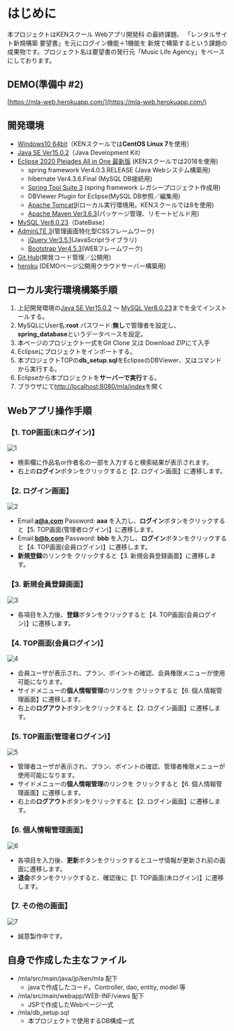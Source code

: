 # はじめに
本プロジェクトはKENスクール Webアプリ開発科 の最終課題、
「レンタルサイト新規構築 要望書」を元にログイン機能＋1機能を
新規で構築するという課題の成果物です。プロジェクト名は要望書の発行元「Music Life Agency」をベースにしております。

## DEMO(準備中 #2)
[https://mla-web.herokuapp.com/](https://mla-web.herokuapp.com/)

## 開発環境
* [Windows10 64bit](https://www.microsoft.com/ja-jp/store/b/windows)（KENスクールでは**CentOS Linux 7**を使用）
* [Java SE Ver15.0.2](https://www.oracle.com/java/technologies/javase-downloads.html)（Java Development Kit）
* [Eclipse 2020 Pleiades All in One 最新版](https://mergedoc.osdn.jp/) (KENスクールでは2018を使用)
	* spring framework Ver4.0.3.RELEASE (Java Webシステム構築用)
	* hibernate Ver4.3.6.Final (MySQL DB接続用)
	* [Spring Tool Suite 3](https://github.com/spring-projects/toolsuite-distribution/wiki/Spring-Tool-Suite-3) (spring framework レガシープロジェクト作成用)
	* DBViewer Plugin for Eclipse(MySQL DB参照／編集用)
	* [Apache Tomcat9](https://tomcat.apache.org/download-90.cgi)(ローカル実行環境用。KENスクールでは8を使用)
	* [Apache Maven Ver3.6.3](https://maven.apache.org/download.cgi)(パッケージ管理、リモートビルド用)
* [MySQL Ver8.0.23](https://dev.mysql.com/)（DateBase）
* [AdminLTE 3](https://adminlte.io/themes/v3/)(管理画面特化型CSSフレームワーク)
	* [jQuery Ver3.5.1](https://jquery.com/)(JavaScriptライブラリ)
	* [Bootstrap Ver4.5.3](https://getbootstrap.com/)(WEBフレームワーク)
* [Git Hub](https://github.com/)(開発コード管理／公開用)
* [heroku](https://jp.heroku.com/) (DEMOページ公開用クラウドサーバー構築用) 

## ローカル実行環境構築手順
1. 上記開発環境の[Java SE Ver15.0.2](https://www.oracle.com/java/technologies/javase-downloads.html) 〜 [MySQL Ver8.0.23](https://dev.mysql.com/)までを全てインストールする。
2. MySQLにUser名:**root** パスワード:**無し**で管理者を設定し、**spring_database**というデータベースを設定。
3. 本ページのプロジェクト一式をGit Clone 又は Download ZIPにて入手
4. Eclipseにプロジェクトをインポートする。
5. 本プロジェクトTOPの**db_setup.sql**をEclipseのDBViewer、又はコマンドから実行する。
6. Eclipseから本プロジェクトを**サーバーで実行**する。
7. ブラウザにて[http://localhost:8080/mla/index](http://localhost:8080/mla/index)を開く

## Webアプリ操作手順
### 【1. TOP画面(未ログイン)】
![1](https://user-images.githubusercontent.com/78581467/107622705-8f9b9180-6c9b-11eb-8cce-7bd58ed67881.png)
* 検索欄に作品名or作者名の一部を入力すると検索結果が表示されます。
* 右上の**ログイン**ボタンをクリックすると【2. ログイン画面】に遷移します。

### 【2. ログイン画面】
![2](https://user-images.githubusercontent.com/78581467/107622708-90342800-6c9b-11eb-88d5-40cf3119b54a.png)
* Email:**a@a.com** Password: **aaa** を入力し、**ログイン**ボタンをクリックすると【5. TOP画面(管理者ログイン)】に遷移します。
* Email:**b@b.com** Password: **bbb** を入力し、**ログイン**ボタンをクリックすると【4. TOP画面(会員ログイン)】に遷移します。
* **新規登録**のリンクを クリックすると【3. 新規会員登録画面】に遷移します。

### 【3. 新規会員登録画面】
![3](https://user-images.githubusercontent.com/78581467/107622709-90ccbe80-6c9b-11eb-8851-4222d2bf17ea.png)
* 各項目を入力後、**登録**ボタンをクリックすると【4. TOP画面(会員ログイン)】に遷移します。

### 【4. TOP画面(会員ログイン)】
![4](https://user-images.githubusercontent.com/78581467/107622712-91655500-6c9b-11eb-93d0-d4e658f9b61f.png)
* 会員ユーザが表示され、プラン、ポイントの確認、会員権限メニューが使用可能になります。
* サイドメニューの**個人情報管理**のリンクを クリックすると【6. 個人情報管理画面】に遷移します。
* 右上の**ログアウト**ボタンをクリックすると【2. ログイン画面】に遷移します。

### 【5. TOP画面(管理者ログイン)】
![5](https://user-images.githubusercontent.com/78581467/107622713-91655500-6c9b-11eb-9617-ab96c6dfb01a.png)
* 管理者ユーザが表示され、プラン、ポイントの確認、管理者権限メニューが使用可能になります。
* サイドメニューの**個人情報管理**のリンクを クリックすると【6. 個人情報管理画面】に遷移します。
* 右上の**ログアウト**ボタンをクリックすると【2. ログイン画面】に遷移します。

### 【6. 個人情報管理画面】
![6](https://user-images.githubusercontent.com/78581467/107622716-91fdeb80-6c9b-11eb-92ab-caa7ee68b452.png)
* 各項目を入力後、**更新**ボタンをクリックするとユーザ情報が更新され前の画面に遷移します。
* **退会**ボタンをクリックすると、確認後に【1. TOP画面(未ログイン)】に遷移します。

### 【7. その他の画面】
![7](https://user-images.githubusercontent.com/78581467/107622721-92968200-6c9b-11eb-8dbb-b55ea2745b33.png)
* 誠意製作中です。

## 自身で作成した主なファイル
* /mla/src/main/java/jp/ken/mla 配下
	* javaで作成したコード。Controller, dao, entity, model 等
* /mla/src/main/webapp/WEB-INF/views 配下
	* JSPで作成したWebページ一式 
* /mla/db_setup.sql
	* 本プロジェクトで使用するDB構成一式

